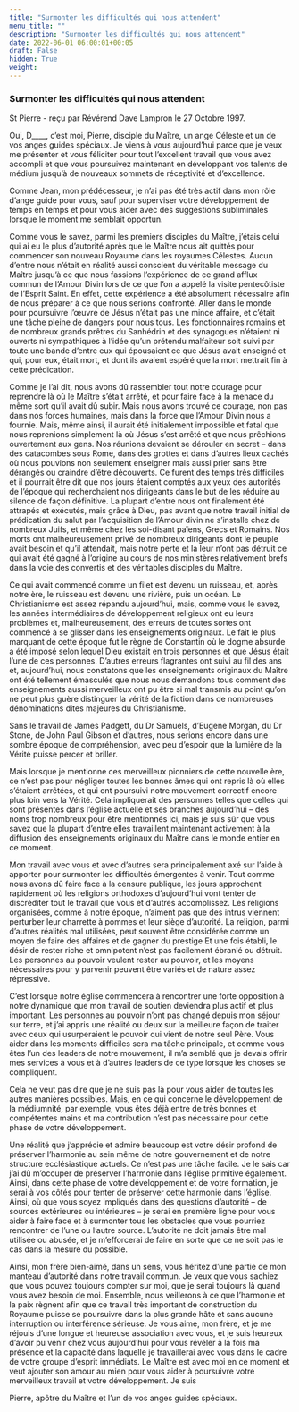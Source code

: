 ```yaml
---
title: "Surmonter les difficultés qui nous attendent"
menu_title: ""
description: "Surmonter les difficultés qui nous attendent"
date: 2022-06-01 06:00:01+00:05
draft: False
hidden: True
weight:
---
```

### Surmonter les difficultés qui nous attendent

St Pierre - reçu par Révérend Dave Lampron le 27 Octobre 1997.

Oui, D____, c’est moi, Pierre, disciple du Maître, un ange Céleste et un de vos anges guides spéciaux. Je viens à vous aujourd’hui parce que je veux me présenter et vous féliciter pour tout l’excellent travail que vous avez accompli et que vous poursuivez maintenant en développant vos talents de médium jusqu’à de nouveaux sommets de réceptivité et d’excellence.

Comme Jean, mon prédécesseur, je n’ai pas été très actif dans mon rôle d’ange guide pour vous, sauf pour superviser votre développement de temps en temps et pour vous aider avec des suggestions subliminales lorsque le moment me semblait opportun.

Comme vous le savez, parmi les premiers disciples du Maître, j’étais celui qui ai eu le plus d’autorité après que le Maître nous ait quittés pour commencer son nouveau Royaume dans les royaumes Célestes. Aucun d’entre nous n’était en réalité aussi conscient du véritable message du Maître jusqu’à ce que nous fassions l’expérience de ce grand afflux commun de l’Amour Divin lors de ce que l’on a appelé la visite pentecôtiste de l’Esprit Saint. En effet, cette expérience a été absolument nécessaire afin de nous préparer à ce que nous serions confronté. Aller dans le monde pour poursuivre l’œuvre de Jésus n’était pas une mince affaire, et c’était une tâche pleine de dangers pour nous tous. Les fonctionnaires romains et de nombreux grands prêtres du Sanhédrin et des synagogues n’étaient ni ouverts ni sympathiques à l’idée qu’un prétendu malfaiteur soit suivi par toute une bande d’entre eux qui épousaient ce que Jésus avait enseigné et qui, pour eux, était mort, et dont ils avaient espéré que la mort mettrait fin à cette prédication.

Comme je l’ai dit, nous avons dû rassembler tout notre courage pour reprendre là où le Maître s’était arrêté, et pour faire face à la menace du même sort qu’il avait dû subir. Mais nous avons trouvé ce courage, non pas dans nos forces humaines, mais dans la force que l’Amour Divin nous a fournie. Mais, même ainsi, il aurait été initialement impossible et fatal que nous reprenions simplement là où Jésus s’est arrêté et que nous prêchions ouvertement aux gens. Nos réunions devaient se dérouler en secret – dans des catacombes sous Rome, dans des grottes et dans d’autres lieux cachés où nous pouvions non seulement enseigner mais aussi prier sans être dérangés ou craindre d’être découverts. Ce furent des temps très difficiles et il pourrait être dit que nos jours étaient comptés aux yeux des autorités de l’époque qui recherchaient nos dirigeants dans le but de les réduire au silence de façon définitive. La plupart d’entre nous ont finalement été attrapés et exécutés, mais grâce à Dieu, pas avant que notre travail initial de prédication du salut par l’acquisition de l’Amour divin ne s’installe chez de nombreux Juifs, et même chez les soi-disant païens, Grecs et Romains. Nos morts ont malheureusement privé de nombreux dirigeants dont le peuple avait besoin et qu’il attendait, mais notre perte et la leur n’ont pas détruit ce qui avait été gagné à l’origine au cours de nos ministères relativement brefs dans la voie des convertis et des véritables disciples du Maître.

Ce qui avait commencé comme un filet est devenu un ruisseau, et, après notre ère, le ruisseau est devenu une rivière, puis un océan. Le Christianisme est assez répandu aujourd’hui, mais, comme vous le savez, les années intermédiaires de développement religieux ont eu leurs problèmes et, malheureusement, des erreurs de toutes sortes ont commencé à se glisser dans les enseignements originaux. Le fait le plus marquant de cette époque fut le règne de Constantin où le dogme absurde a été imposé selon lequel Dieu existait en trois personnes et que Jésus était l’une de ces personnes. D’autres erreurs flagrantes ont suivi au fil des ans et, aujourd’hui, nous constatons que les enseignements originaux du Maître ont été tellement émasculés que nous nous demandons tous comment des enseignements aussi merveilleux ont pu être si mal transmis au point qu’on ne peut plus guère distinguer la vérité de la fiction dans de nombreuses dénominations dites majeures du Christianisme.

Sans le travail de James Padgett, du Dr Samuels, d’Eugene Morgan, du Dr Stone, de John Paul Gibson et d’autres, nous serions encore dans une sombre époque de compréhension, avec peu d’espoir que la lumière de la Vérité puisse percer et briller.

Mais lorsque je mentionne ces merveilleux pionniers de cette nouvelle ère, ce n’est pas pour négliger toutes les bonnes âmes qui ont repris là où elles s’étaient arrêtées, et qui ont poursuivi notre mouvement correctif encore plus loin vers la Vérité. Cela impliquerait des personnes telles que celles qui sont présentes dans l’église actuelle et ses branches aujourd’hui – des noms trop nombreux pour être mentionnés ici, mais je suis sûr que vous savez que la plupart d’entre elles travaillent maintenant activement à la diffusion des enseignements originaux du Maître dans le monde entier en ce moment.

Mon travail avec vous et avec d’autres sera principalement axé sur l’aide à apporter pour surmonter les difficultés émergentes à venir. Tout comme nous avons dû faire face à la censure publique, les jours approchent rapidement où les religions orthodoxes d’aujourd’hui vont tenter de discréditer tout le travail que vous et d’autres accomplissez. Les religions organisées, comme à notre époque, n’aiment pas que des intrus viennent perturber leur charrette à pommes et leur siège d’autorité. La religion, parmi d’autres réalités mal utilisées, peut souvent être considérée comme un moyen de faire des affaires et de gagner du prestige Et une fois établi, le désir de rester riche et omnipotent n’est pas facilement ébranlé ou détruit. Les personnes au pouvoir veulent rester au pouvoir, et les moyens nécessaires pour y parvenir peuvent être variés et de nature assez répressive.

C’est lorsque notre église commencera à rencontrer une forte opposition à notre dynamique que mon travail de soutien deviendra plus actif et plus important. Les personnes au pouvoir n’ont pas changé depuis mon séjour sur terre, et j’ai appris une réalité ou deux sur la meilleure façon de traiter avec ceux qui usurperaient le pouvoir qui vient de notre seul Père. Vous aider dans les moments difficiles sera ma tâche principale, et comme vous êtes l’un des leaders de notre mouvement, il m’a semblé que je devais offrir mes services à vous et à d’autres leaders de ce type lorsque les choses se compliquent.

Cela ne veut pas dire que je ne suis pas là pour vous aider de toutes les autres manières possibles. Mais, en ce qui concerne le développement de la médiumnité, par exemple, vous êtes déjà entre de très bonnes et compétentes mains et ma contribution n’est pas nécessaire pour cette phase de votre développement.

Une réalité que j’apprécie et admire beaucoup est votre désir profond de préserver l’harmonie au sein même de notre gouvernement et de notre structure ecclésiastique actuels. Ce n’est pas une tâche facile. Je le sais car j’ai dû m’occuper de préserver l’harmonie dans l’église primitive également. Ainsi, dans cette phase de votre développement et de votre formation, je serai à vos côtés pour tenter de préserver cette harmonie dans l’église. Ainsi, où que vous soyez impliqués dans des questions d’autorité – de sources extérieures ou intérieures – je serai en première ligne pour vous aider à faire face et à surmonter tous les obstacles que vous pourriez rencontrer de l’une ou l’autre source. L’autorité ne doit jamais être mal utilisée ou abusée, et je m’efforcerai de faire en sorte que ce ne soit pas le cas dans la mesure du possible.

Ainsi, mon frère bien-aimé, dans un sens, vous héritez d’une partie de mon manteau d’autorité dans notre travail commun. Je veux que vous sachiez que vous pouvez toujours compter sur moi, que je serai toujours là quand vous avez besoin de moi. Ensemble, nous veillerons à ce que l’harmonie et la paix règnent afin que ce travail très important de construction du Royaume puisse se poursuivre dans la plus grande hâte et sans aucune interruption ou interférence sérieuse. Je vous aime, mon frère, et je me réjouis d’une longue et heureuse association avec vous, et je suis heureux d’avoir pu venir chez vous aujourd’hui pour vous révéler à la fois ma présence et la capacité dans laquelle je travaillerai avec vous dans le cadre de votre groupe d’esprit immédiats. Le Maître est avec moi en ce moment et veut ajouter son amour au mien pour vous aider à poursuivre votre merveilleux travail et votre développement. Je suis

Pierre, apôtre du Maître et l’un de vos anges guides spéciaux.